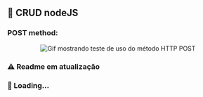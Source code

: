 ## :rocket: CRUD nodeJS

### POST method:

<div align="center">
  <img 
    src="https://user-images.githubusercontent.com/73083955/171070694-a44d785c-e49e-432a-8b67-06efe40d40a7.gif" 
    alt="Gif mostrando teste de uso do método HTTP POST"
  />
</div>

### :warning: Readme em atualização    
### :leaves: Loading...
